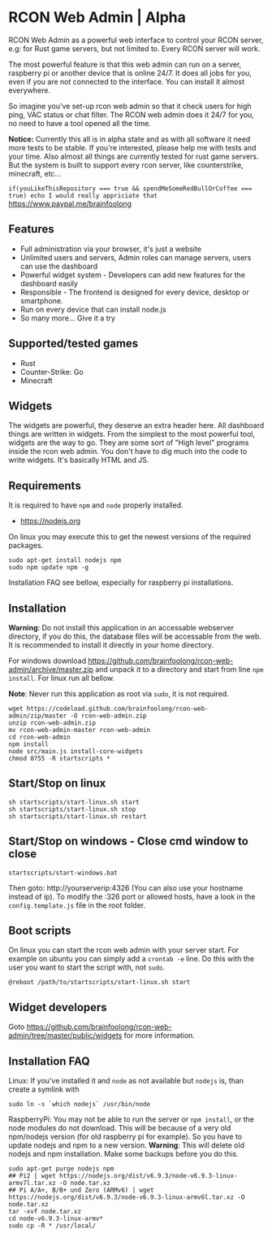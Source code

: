 # RCON Web Admin | Alpha

RCON Web Admin as a powerful web interface to control your RCON server, e.g: for Rust game servers, but not limited to. Every RCON server will work.

The most powerful feature is that this web admin can run on a server, raspberry pi or another device that is online 24/7. It does all jobs for you, even if you are not connected to the interface. You can install it almost everywhere.

So imagine you've set-up rcon web admin so that it check users for high ping, VAC status or chat filter. The RCON web admin does it 24/7 for you, no need to have a tool opened all the time.

**Notice:** Currently this all is in alpha state and as with all software it need more tests to be stable. If you're interested, please help me with tests and your time. Also almost all things are currently tested for rust game servers. But the system is built to support every rcon server, like counterstrike, minecraft, etc...

`if(youLikeThisRepository === true && spendMeSomeRedBullOrCoffee === true) echo I would really appriciate that` https://www.paypal.me/brainfoolong

## Features

* Full administration via your browser, it's just a website
* Unlimited users and servers, Admin roles can manage servers, users can use the dashboard
* Powerful widget system - Developers can add new features for the dashboard easily
* Responsible - The frontend is designed for every device, desktop or smartphone.
* Run on every device that can install node.js
* So many more... Give it a try

## Supported/tested games

* Rust
* Counter-Strike: Go
* Minecraft

## Widgets 
The widgets are powerful, they deserve an extra header here. All dashboard things are written in widgets. From the simplest to the most powerful tool, widgets are the way to go. They are some sort of "High level" programs inside the rcon web admin. You don't have to dig much into the code to write widgets. It's basically HTML and JS.

## Requirements
It is required to have `npm` and `node` properly installed.
* https://nodejs.org

On linux you may execute this to get the newest versions of the required packages.

    sudo apt-get install nodejs npm
    sudo npm update npm -g

Installation FAQ see bellow, especially for raspberry pi installations.

## Installation
**Warning**: Do not install this application in an accessable webserver directory, if you do this, the database files will be accessable from the web. It is recommended to install it directly in your home directory.

For windows download https://github.com/brainfoolong/rcon-web-admin/archive/master.zip and unpack it to a directory and start from line `npm install`. For linux run all bellow.

**Note**: Never run this application as root via `sudo`, it is not required.
    
    wget https://codeload.github.com/brainfoolong/rcon-web-admin/zip/master -O rcon-web-admin.zip
    unzip rcon-web-admin.zip
    mv rcon-web-admin-master rcon-web-admin
    cd rcon-web-admin
    npm install
    node src/main.js install-core-widgets
    chmod 0755 -R startscripts *
    
## Start/Stop on linux

    sh startscripts/start-linux.sh start
    sh startscripts/start-linux.sh stop
    sh startscripts/start-linux.sh restart
    
## Start/Stop on windows - Close cmd window to close

    startscripts/start-windows.bat
    
Then goto: http://yourserverip:4326 (You can also use your hostname instead of ip).
To modify the :326 port or allowed hosts, have a look in the `config.template.js` file in the root folder.

## Boot scripts

On linux you can start the rcon web admin with your server start. For example on ubuntu you can simply add a `crontab -e` line. Do this with the user you want to start the script with, not `sudo`.
    
    @reboot /path/to/startscripts/start-linux.sh start

## Widget developers

Goto https://github.com/brainfoolong/rcon-web-admin/tree/master/public/widgets for more information.

## Installation FAQ
    
Linux: If you've installed it and `node` as not available but `nodejs` is, than create a symlink with 

    sudo ln -s `which nodejs` /usr/bin/node
    
RaspberryPi: You may not be able to run the server or `npm install`, or the node modules do not download. This will be because of a very old npm/nodejs version (for old raspberry pi for example). So you have to update nodejs and npm to a new version. **Warning**: This will delete old nodejs and npm installation. Make some backups before you do this.

    sudo apt-get purge nodejs npm
    ## Pi2 | wget https://nodejs.org/dist/v6.9.3/node-v6.9.3-linux-armv7l.tar.xz -O node.tar.xz
    ## Pi A/A+, B/B+ und Zero (ARMv6) | wget https://nodejs.org/dist/v6.9.3/node-v6.9.3-linux-armv6l.tar.xz -O node.tar.xz
    tar -xvf node.tar.xz
    cd node-v6.9.3-linux-armv*
    sudo cp -R * /usr/local/
    